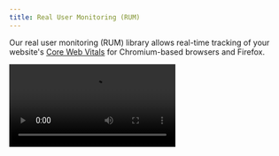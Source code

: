 ```yaml
---
title: Real User Monitoring (RUM)
---
```


Our real user monitoring (RUM) library allows real-time tracking of your website's [Core Web Vitals](https://web.dev/vitals/) for Chromium-based browsers and Firefox.

<Video src="https://player.vimeo.com/video/691615391" />

## What are Core Web Vitals? {/* what-are-core-web-vitals */}

In [May of 2021](https://developers.google.com/search/blog/2020/11/timing-for-page-experience), Google began ranking websites based on a
set of performance metrics called [Core Web Vitals](https://web.dev/vitals/). This change effectively made site performance an SEO ranking factor.
Websites with good Core Web Vitals may be placed higher in search results, while those with poor Core Web Vitals may be placed lower.

Unlike Lighthouse performance scores which are based on synthetic tests, Core Web Vitals scores are based on measurements from real users of Chrome as reported in the [Chrome User Experience Report](https://developers.google.com/web/tools/chrome-user-experience-report). Core Web Vitals can
be tracked via [Google Search Console](https://search.google.com/search-console/welcome) and [PageSpeed Insights](https://developers.google.com/speed/pagespeed/insights/). Optimizing Core Web Vitals using the official tools presents a number of challenges:

- It can take days to weeks to see the effect of changes to your site on Core Web Vitals.
- It's hard to diagnose Core Web Vitals by page type or URL.

<a id="why-use-layer0-to-track-core-web-vitals"></a>

## Why use {{ PRODUCT_NAME }} to track Core Web Vitals? {/* why-use-to-track-core-web-vitals */}

The benefits of using {{ PRODUCT }} instead of Google Search Console to track Core Web Vitals are that it allows you to:

- See how changes to your site impact Core Web Vitals in real time
- Correlate web vitals to your application's routes
- Analyze score across a number of dimensions such as country, device, and connection type
- Identify which pages are most negatively impacting your search ranking.

## Installing Real User Monitoring (RUM) {/* installation */}

Tracking Core Web Vitals on {{ PRODUCT_NAME }} requires adding the `{{ PACKAGE_NAME }}/rum` client library to your application. The {{ PORTAL_LINK }} provides information on how to install this library using a script tag, Google tag manager, npm, and yarn.

**To view {{ PACKAGE_NAME }}/rum installation instructions**

1.  Load the **Core Web Vitals** page.
    {{ ENV_NAV }} **Core Web Vitals**.

2.  Click on the tab for the desired installation method.

    ![RUM Package Installation](/images/v7/performance/cwv-configuration-guide.png?width=450)

    <Callout type="info">

    The {{ PORTAL }} provides installation instructions that contain a token that is specific to your property.

    </Callout>

### Script Tag and Google Tag Manager {/* google-tag-manager */}

Add Core Web Vitals tracking by adding the following code to each page in your application:

<SnippetGroup>

```Script tabLabel="Script Tag"
<script defer>
  function init{{ PRODUCT }}Rum() {
    new {{ RUM_NS }}.Metrics({
      token: '<TOKEN>' // Get your token from the {{ PORTAL }}
    }).collect()
  }
</script>
<script src="https://{{ RUM_DOMAIN }}/latest.js" defer onload="init{{ PRODUCT }}Rum()"></script>
```

```Script tabLabel="Google Tag Manager"
<script>
  function init{{ PRODUCT }}Rum() {
    new {{ RUM_NS }}.Metrics({
      token: '<TOKEN>' // Get your token from the {{ PORTAL }}
    }).collect()
  }
  var rumScriptTag = document.createElement('script')
  rumScriptTag.src = 'https://{{ RUM_DOMAIN }}/latest.js'
  rumScriptTag.setAttribute('defer', '')
  rumScriptTag.type = 'text/javascript'
  rumScriptTag.onload = init{{ PRODUCT }}Rum
  document.body.appendChild(rumScriptTag)
</script>
```

</SnippetGroup>

### NPM or Yarn {/* npm-or-yarn */}

Install the Core Web Vitals library by running the following npm or yarn command:

<SnippetGroup>

```bash tabLabel="npm"
npm install --save {{ PACKAGE_NAME }}/rum
```

```bash tabLabel="Yarn"
yarn add {{ PACKAGE_NAME }}/rum
```

</SnippetGroup>

Add the following code to your application's browser bundle:

```js
import {Metrics} from '@edgio/rum';

new Metrics({
  token: '<TOKEN>', // Get your token from the {{ PORTAL }}
}).collect();
```

## Tie URLs to Page Templates {/* tie-urls-to-page-templates */}

Tie URLs to page templates by passing an optional `router` parameter to `Metrics`.

Define page labels by adding a route for each page template:

<SnippetGroup>

```bash tabLabel="Script Tag"
<script defer>
  function init{{ PRODUCT }}Rum() {
    new {{ RUM_NS }}.Metrics({
      token: '<TOKEN>', // Get your token from the {{ PORTAL }}

      // assign a page label for each route
      router: new {{ PRODUCT }}.Router()
        .match('/', ({ setPageLabel }) => setPageLabel('home'))
        .match('/p/:id', ({ setPageLabel }) => setPageLabel('product'))
        .match('/c/:id', ({ setPageLabel }) => setPageLabel('category'))
    }).collect()
  }
</script>
<script src="https://{{ RUM_DOMAIN }}/latest.js" defer onload="init{{ PRODUCT }}Rum()"></script>
```

```bash tabLabel="Google Tag Manager"
<script>
  function init{{ PRODUCT }}Rum() {
    new {{ RUM_NS }}.Metrics({
      token: '<TOKEN>', // Get your token from the {{ PORTAL }}

      // assign a page label for each route
      router: new {{ PRODUCT }}.Router()
        .match('/', ({ setPageLabel }) => setPageLabel('home'))
        .match('/p/:id', ({ setPageLabel }) => setPageLabel('product'))
        .match('/c/:id', ({ setPageLabel }) => setPageLabel('category'))
    }).collect()
  }
  var rumScriptTag = document.createElement('script')
  rumScriptTag.src = 'https://{{ RUM_DOMAIN }}/latest.js'
  rumScriptTag.setAttribute('defer', '')
  rumScriptTag.type = 'text/javascript'
  rumScriptTag.onload = init{{ PRODUCT }}Rum
  document.body.appendChild(rumScriptTag)
</script>
```

```bash tabLabel="npm"
import Router from '@edgio/rum/Router'
import { Metrics } from '@edgio/rum'

new Metrics({
  token: '<TOKEN>', // Get your token from the {{ PORTAL }}

  // assign a page label for each route
  router: new Router()
        .match('/', ({ setPageLabel }) => setPageLabel('home'))
        .match('/p/:id', ({ setPageLabel }) => setPageLabel('product'))
        .match('/c/:id', ({ setPageLabel }) => setPageLabel('category'))
}).collect()
```

```bash tabLabel="Yarn"
import Router from '@edgio/rum/Router'
import { Metrics } from '@edgio/rum'

new Metrics({
  token: '<TOKEN>', // Get your token from the {{ PORTAL }}

   // assign a page label for each route
  router: new Router()
        .match('/', ({ setPageLabel }) => setPageLabel('home'))
        .match('/p/:id', ({ setPageLabel }) => setPageLabel('product'))
        .match('/c/:id', ({ setPageLabel }) => setPageLabel('category'))
}).collect()
```

</SnippetGroup>

[Learn more about route syntax.](/guides/performance/cdn_as_code#route-pattern-syntax)

For non single page applications (e.g. traditional "multi-page apps"), you can also explicitly set the page label by passing a `pageLabel` property during initialization. An example is shown below where the `pageLabel` is pulled from `document.title`:

```js
<script>
  function init{{ PRODUCT }}Rum() {
    new {{ RUM_NS }}.Metrics({
      token: '<TOKEN>', // Get your token from the {{ PORTAL }}
      pageLabel: document.title ? document.title : "(No title)",
    }).collect()
  }
  var rumScriptTag = document.createElement('script')
  rumScriptTag.src = 'https://{{ RUM_DOMAIN }}/latest.js'
  rumScriptTag.setAttribute('defer', '')
  rumScriptTag.type = 'text/javascript'
  rumScriptTag.onload = init{{ PRODUCT }}Rum
  document.body.appendChild(rumScriptTag)
</script>
```

## Track Additional Data {/* track-additional-data */}

You can tie the following data to Core Web Vitals:

```js
new {{ RUM_NS }}.Metrics({
  // Rather than providing a router, you can also define the page label for each page explicitly.
  // Use this option if it is more convenient to add the script tag to each page template individually
  // rather than adding it to the main application template.
  pageLabel: 'home',

  // The version of your application that is running.
  appVersion: 'v1.0.0',

  // Whether or not the page was served from the CDN cache, if this is known.
  // This is automatically set for sites that are deployed on {{ PRODUCT_NAME }}.
  cacheHit: true | false,

  // The country code in which the browser is running. This is often provided by CDNs
  // as a request header that can be embedded in your script tab by your application code.
  // This is automatically set for sites that are deployed on {{ PRODUCT_NAME }}.
  country: 'US',
})
```

<!--
  // When running a split test, use this field to specify which variant is active.
  // This is automatically set for sites that are deployed on {{ PRODUCT_NAME }}.
  splitTestVariant: 'name-of-variant',

## Custom cache TTL {/*custom-cache-ttl*/}

Information about routes is fetched from `/__edgio__/cache-manifest.js` file and then cached in `localStorage`.
The default expiration time is set to 1 hour and it's possible to change it by providing `cacheManifestTTL` option.

```js
new Metrics({
      token: 'your-token-here',
      cacheManifestTTL: 300 // 5 minutes
}).collect()
```
-->
